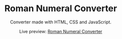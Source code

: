 <h1 align="center">Roman Numeral Converter</h1>
<p align="center">Converter made with HTML, CSS and JavaScript.</p>
<p align="center">Live preview: <a href="https://alexkovalenko.netlify.app/projects/roman_num_converter/">Roman Numeral Converter</a></p>